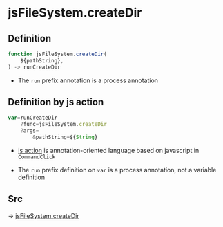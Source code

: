 # jsFileSystem.createDir

## Definition

```js.js
function jsFileSystem.createDir(
	${pathString},
) -> runCreateDir
```

- The `run` prefix annotation is a process annotation
## Definition by js action

```js.js
var=runCreateDir
	?func=jsFileSystem.createDir
	?args=
		&pathString=${String}
```

- [js action](#) is annotation-oriented language based on javascript in `CommandClick`

- The `run` prefix definition on `var` is a process annotation, not a variable definition

## Src

-> [jsFileSystem.createDir](https://github.com/puutaro/CommandClick/blob/master/app/src/main/java/com/puutaro/commandclick/fragment_lib/terminal_fragment/js_interface/file/JsFileSystem.kt#L233)


